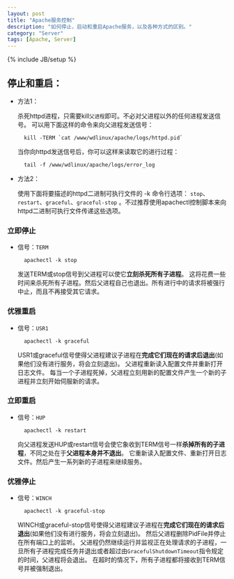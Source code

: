 ```yaml
---
layout: post
title: "Apache服务控制"
description: "如何停止，启动和重启Apache服务，以及各种方式的区别。"
category: "Server"
tags: [Apache, Server]
---
```

{% include JB/setup %}


## 停止和重启：
* 方法1：

    杀死httpd进程，只需要kill`父进程`即可。不必对父进程以外的任何进程发送信号。
可以用下面这样的命令来向父进程发送信号：

        kill -TERM `cat /www/wdlinux/apache/logs/httpd.pid`

    当你向httpd发送信号后，你可以这样来读取它的进行过程：

        tail -f /www/wdlinux/apache/logs/error_log


* 方法2：

    使用下面将要描述的httpd二进制可执行文件的 -k 命令行选项：
`stop`、`restart`、`graceful`、`graceful-stop` 。不过推荐使用apachectl控制脚本来向httpd二进制可执行文件传递这些选项。


### 立即停止

* 信号：`TERM`

        apachectl -k stop

    发送TERM或stop信号到父进程可以使它**立刻杀死所有子进程**。
这将花费一些时间来杀死所有子进程。然后父进程自己也退出。所有进行中的请求将被强行中止，而且不再接受其它请求。

### 优雅重启
* 信号：`USR1`

        apachectl -k graceful

    USR1或graceful信号使得父进程建议子进程在**完成它们现在的请求后退出**(如果他们没有进行服务，将会立刻退出)。
父进程重新读入配置文件并重新打开日志文件。
每当一个子进程死掉，父进程立刻用新的配置文件产生一个新的子进程并立刻开始伺服新的请求。

### 立即重启

* 信号：`HUP`

        apachectl -k restart

    向父进程发送HUP或restart信号会使它象收到TERM信号一样**杀掉所有的子进程**，不同之处在于**父进程本身并不退出**。
它重新读入配置文件、重新打开日志文件。然后产生一系列新的子进程来继续服务。

### 优雅停止

* 信号：`WINCH`

        apachectl -k graceful-stop

    WINCH或graceful-stop信号使得父进程建议子进程在**完成它们现在的请求后退出**(如果他们没有进行服务，将会立刻退出)。
然后父进程删除PidFile并停止在所有端口上的监听。
父进程仍然继续运行并监视正在处理请求的子进程，一旦所有子进程完成任务并退出或者超过由`GracefulShutdownTimeout`指令规定的时间，父进程将会退出。
在超时的情况下，所有子进程都将接收到TERM信号并被强制退出。
